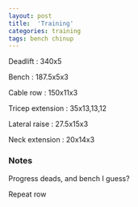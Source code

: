```yaml
---
layout: post
title:  'Training'
categories: training
tags: bench chinup
---
```


Deadlift  :  340x5

Bench : 187.5x5x3

Cable row : 150x11x3

Tricep extension  :  35x13,13,12

Lateral raise  :  27.5x15x3

Neck extension  :  20x14x3

### Notes

Progress deads, and bench I guess?

Repeat row
